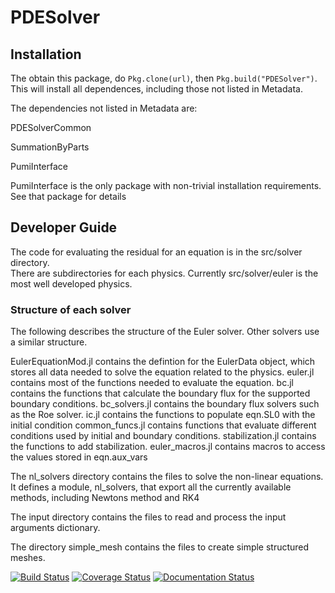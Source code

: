 # PDESolver

## Installation
The obtain this package, do `Pkg.clone(url)`, then `Pkg.build("PDESolver")`.  This will install all dependences, including those not listed in Metadata.

The dependencies not listed in Metadata are:

PDESolverCommon

SummationByParts

PumiInterface

PumiInterface is the only package with non-trivial installation requirements.  
See that package for details

## Developer Guide
The code for evaluating the residual for an equation is in the src/solver directory.  
There are subdirectories for each physics.  Currently src/solver/euler is the most well developed physics.

### Structure of each solver
The following describes the structure of the Euler solver.  Other solvers use a similar structure.

EulerEquationMod.jl contains the defintion for the EulerData object, which stores all data needed to solve the equation related to the physics.
euler.jl contains most of the functions needed to evaluate the equation.
bc.jl contains the functions that calculate the boundary flux for the supported boundary conditions.
bc_solvers.jl contains the boundary flux solvers such as the Roe solver.
ic.jl contains the functions to populate eqn.SL0 with the initial condition
common_funcs.jl contains functions that evaluate different conditions used by initial and boundary conditions.
stabilization.jl contains the functions to add stabilization.
euler_macros.jl contains macros to access the values stored in eqn.aux_vars

The nl_solvers directory contains the files to solve the non-linear equations.
It defines a module, nl_solvers, that export all the currently available methods, including Newtons method and RK4

The input directory contains the files to read and process the input arguments dictionary.

The directory simple_mesh contains the files to create simple structured meshes.


[![Build Status](https://travis-ci.org/OptimalDesignLab/PDESolver.jl.svg)](https://travis-ci.org/OptimalDesignLab/PDESolver.jl)
[![Coverage Status](https://coveralls.io/repos/OptimalDesignLab/PDESolver.jl/badge.png)](https://coveralls.io/r/OptimalDesignLab/PDESolver.jl)
[![Documentation Status](https://readthedocs.org/projects/pdesolverjl/badge/?version=latest)](https://readthedocs.org/projects/pdesolverjl/?badge=latest)
